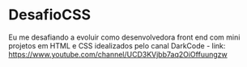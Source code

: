 # DesafioCSS

Eu me desafiando a evoluir como desenvolvedora front end com mini projetos em HTML e CSS idealizados pelo canal DarkCode - link: https://www.youtube.com/channel/UCD3KVjbb7aq2OiOffuungzw